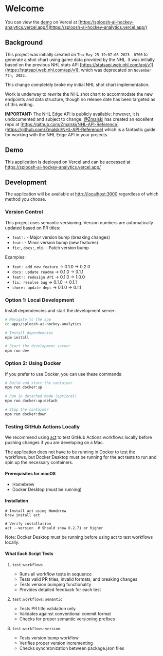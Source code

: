 # Welcome

You can view the [demo](https://sploosh-ai-hockey-analytics.vercel.app/) on Vercel at [https://sploosh-ai-hockey-analytics.vercel.app/](https://sploosh-ai-hockey-analytics.vercel.app/)

## Background

This project was initially created on `Thu May 25 19:07:08 2023 -0700` to generate a shot chart using game data provided by the NHL. It was initially based on the previous NHL stats API [https://statsapi.web.nhl.com/api/v1](https://statsapi.web.nhl.com/api/v1), which was deprecated on `November 7th, 2023`.

This change completely broke my initial NHL shot chart implementation.

Work is underway to rewrite the NHL shot chart to accommodate the new endpoints and data structure, though no release date has been targeted as of this writing.

**IMPORTANT:** The NHL Edge API is publicly available; however, it is undocumented and subject to change. [@Zmalski](https://github.com/Zmalski) has created an excellent repo at [https://github.com/Zmalski/NHL-API-Reference](https://github.com/Zmalski/NHL-API-Reference) which is a fantastic guide for working with the NHL Edge API in your projects.

## Demo

This application is deployed on Vercel and can be accessed at <https://sploosh-ai-hockey-analytics.vercel.app/>

## Development

The application will be available at <http://localhost:3000> regardless of which method you choose.

### Version Control
This project uses semantic versioning. Version numbers are automatically updated based on PR titles:
- `feat!:` - Major version bump (breaking changes)
- `feat:` - Minor version bump (new features)
- `fix:`, `docs:`, etc. - Patch version bump

Examples: 
- `feat: add new feature` → 0.1.0 → 0.2.0
- `docs: update readme` → 0.1.0 → 0.1.1
- `feat!: redesign API` → 0.1.0 → 1.0.0
- `fix: resolve bug` → 0.1.0 → 0.1.1
- `chore: update deps` → 0.1.0 → 0.1.1

### Option 1: Local Development

Install dependencies and start the development server:

```bash
# Navigate to the app
cd apps/sploosh-ai-hockey-analytics

# Install dependencies
npm install

# Start the development server
npm run dev
```

### Option 2: Using Docker

If you prefer to use Docker, you can use these commands:

```bash
# Build and start the container
npm run docker:up

# Run in detached mode (optional)
npm run docker:up:detach

# Stop the container
npm run docker:down
```
### Testing GitHub Actions Locally

We recommend using [act](https://github.com/nektos/act) to test GitHub Actions workflows locally before pushing changes if you are developing on a Mac.

The application does not have to be running in Docker to test the workflows, but Docker Desktop must be running for the act tests to run and spin up the necessary containers.

#### Prerequisites for macOS
- Homebrew
- Docker Desktop (must be running)

#### Installation

```
# Install act using Homebrew
brew install act

# Verify installation
act --version  # Should show 0.2.71 or higher
```

Note: Docker Desktop must be running before using act to test workflows locally.


#### What Each Script Tests

1. `test:workflows`
   - Runs all workflow tests in sequence
   - Tests valid PR titles, invalid formats, and breaking changes
   - Tests version bumping functionality
   - Provides detailed feedback for each test

2. `test:workflows:semantic`
   - Tests PR title validation only
   - Validates against conventional commit format
   - Checks for proper semantic versioning prefixes

3. `test:workflows:version`
   - Tests version bump workflow
   - Verifies proper version incrementing
   - Checks synchronization between package.json files
